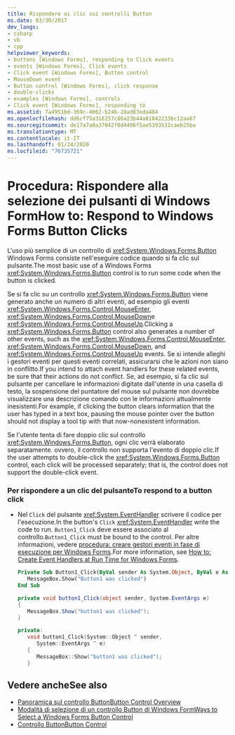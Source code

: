 ```yaml
---
title: Rispondere ai clic sui controlli Button
ms.date: 03/30/2017
dev_langs:
- csharp
- vb
- cpp
helpviewer_keywords:
- buttons [Windows Forms], responding to Click events
- events [Windows Forms], Click events
- Click event [Windows Forms], Button control
- MouseDown event
- Button control [Windows Forms], click response
- double-clicks
- examples [Windows Forms], controls
- Click event [Windows Forms], responding to
ms.assetid: 7a4951bd-369c-4662-b246-28ad83eda484
ms.openlocfilehash: dd6cf75a316257c86a23b44a818422336c12aa67
ms.sourcegitcommit: de17a7a0a37042f0d4406f5ae5393531caeb25ba
ms.translationtype: MT
ms.contentlocale: it-IT
ms.lasthandoff: 01/24/2020
ms.locfileid: "76735721"
---
```

# <a name="how-to-respond-to-windows-forms-button-clicks"></a><span data-ttu-id="b55e5-102">Procedura: Rispondere alla selezione dei pulsanti di Windows Form</span><span class="sxs-lookup"><span data-stu-id="b55e5-102">How to: Respond to Windows Forms Button Clicks</span></span>
<span data-ttu-id="b55e5-103">L'uso più semplice di un controllo di <xref:System.Windows.Forms.Button> Windows Forms consiste nell'eseguire codice quando si fa clic sul pulsante.</span><span class="sxs-lookup"><span data-stu-id="b55e5-103">The most basic use of a Windows Forms <xref:System.Windows.Forms.Button> control is to run some code when the button is clicked.</span></span>  
  
 <span data-ttu-id="b55e5-104">Se si fa clic su un controllo <xref:System.Windows.Forms.Button> viene generato anche un numero di altri eventi, ad esempio gli eventi <xref:System.Windows.Forms.Control.MouseEnter>, <xref:System.Windows.Forms.Control.MouseDown>e <xref:System.Windows.Forms.Control.MouseUp>.</span><span class="sxs-lookup"><span data-stu-id="b55e5-104">Clicking a <xref:System.Windows.Forms.Button> control also generates a number of other events, such as the <xref:System.Windows.Forms.Control.MouseEnter>, <xref:System.Windows.Forms.Control.MouseDown>, and <xref:System.Windows.Forms.Control.MouseUp> events.</span></span> <span data-ttu-id="b55e5-105">Se si intende alleghi i gestori eventi per questi eventi correlati, assicurarsi che le azioni non siano in conflitto.</span><span class="sxs-lookup"><span data-stu-id="b55e5-105">If you intend to attach event handlers for these related events, be sure that their actions do not conflict.</span></span> <span data-ttu-id="b55e5-106">Se, ad esempio, si fa clic sul pulsante per cancellare le informazioni digitate dall'utente in una casella di testo, la sospensione del puntatore del mouse sul pulsante non dovrebbe visualizzare una descrizione comando con le informazioni attualmente inesistenti.</span><span class="sxs-lookup"><span data-stu-id="b55e5-106">For example, if clicking the button clears information that the user has typed in a text box, pausing the mouse pointer over the button should not display a tool tip with that now-nonexistent information.</span></span>  
  
 <span data-ttu-id="b55e5-107">Se l'utente tenta di fare doppio clic sul controllo <xref:System.Windows.Forms.Button>, ogni clic verrà elaborato separatamente. ovvero, il controllo non supporta l'evento di doppio clic.</span><span class="sxs-lookup"><span data-stu-id="b55e5-107">If the user attempts to double-click the <xref:System.Windows.Forms.Button> control, each click will be processed separately; that is, the control does not support the double-click event.</span></span>  
  
### <a name="to-respond-to-a-button-click"></a><span data-ttu-id="b55e5-108">Per rispondere a un clic del pulsante</span><span class="sxs-lookup"><span data-stu-id="b55e5-108">To respond to a button click</span></span>  
  
- <span data-ttu-id="b55e5-109">Nel `Click` del pulsante <xref:System.EventHandler> scrivere il codice per l'esecuzione.</span><span class="sxs-lookup"><span data-stu-id="b55e5-109">In the button's `Click` <xref:System.EventHandler> write the code to run.</span></span> <span data-ttu-id="b55e5-110">`Button1_Click` deve essere associato al controllo.</span><span class="sxs-lookup"><span data-stu-id="b55e5-110">`Button1_Click` must be bound to the control.</span></span> <span data-ttu-id="b55e5-111">Per altre informazioni, vedere [procedura: creare gestori eventi in fase di esecuzione per Windows Forms](../how-to-create-event-handlers-at-run-time-for-windows-forms.md).</span><span class="sxs-lookup"><span data-stu-id="b55e5-111">For more information, see [How to: Create Event Handlers at Run Time for Windows Forms](../how-to-create-event-handlers-at-run-time-for-windows-forms.md).</span></span>  
  
    ```vb  
    Private Sub Button1_Click(ByVal sender As System.Object, ByVal e As System.EventArgs) Handles Button1.Click  
       MessageBox.Show("Button1 was clicked")  
    End Sub  
    ```  
  
    ```csharp  
    private void button1_Click(object sender, System.EventArgs e)  
    {  
       MessageBox.Show("button1 was clicked");  
    }  
    ```  
  
    ```cpp  
    private:  
       void button1_Click(System::Object ^ sender,  
          System::EventArgs ^ e)  
       {  
          MessageBox::Show("button1 was clicked");  
       }  
    ```  
  
## <a name="see-also"></a><span data-ttu-id="b55e5-112">Vedere anche</span><span class="sxs-lookup"><span data-stu-id="b55e5-112">See also</span></span>

- [<span data-ttu-id="b55e5-113">Panoramica sul controllo Button</span><span class="sxs-lookup"><span data-stu-id="b55e5-113">Button Control Overview</span></span>](button-control-overview-windows-forms.md)
- [<span data-ttu-id="b55e5-114">Modalità di selezione di un controllo Button di Windows Form</span><span class="sxs-lookup"><span data-stu-id="b55e5-114">Ways to Select a Windows Forms Button Control</span></span>](ways-to-select-a-windows-forms-button-control.md)
- [<span data-ttu-id="b55e5-115">Controllo Button</span><span class="sxs-lookup"><span data-stu-id="b55e5-115">Button Control</span></span>](button-control-windows-forms.md)

